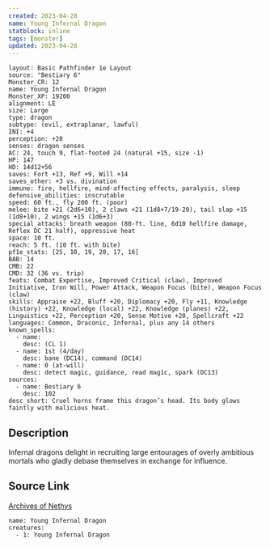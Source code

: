 ```yaml
---
created: 2023-04-28
name: Young Infernal Dragon
statblock: inline
tags: [monster]
updated: 2023-04-28
---
```

```statblock
layout: Basic Pathfinder 1e Layout
source: "Bestiary 6"
Monster_CR: 12
name: Young Infernal Dragon
Monster_XP: 19200
alignment: LE
size: Large
type: dragon
subtype: (evil, extraplanar, lawful)
INI: +4
perception: +20
senses: dragon senses
AC: 24, touch 9, flat-footed 24 (natural +15, size -1)
HP: 147
HD: 14d12+56
saves: Fort +13, Ref +9, Will +14
saves_other: +3 vs. divination
immune: fire, hellfire, mind-affecting effects, paralysis, sleep
defensive_abilities: inscrutable
speed: 60 ft., fly 200 ft. (poor)
melee: bite +21 (2d6+10), 2 claws +21 (1d8+7/19-20), tail slap +15 (1d8+10), 2 wings +15 (1d6+3)
special_attacks: breath weapon (80-ft. line, 6d10 hellfire damage, Reflex DC 21 half), oppressive heat
space: 10 ft.
reach: 5 ft. (10 ft. with bite)
pf1e_stats: [25, 10, 19, 20, 17, 16]
BAB: 14
CMB: 22
CMD: 32 (36 vs. trip)
feats: Combat Expertise, Improved Critical (claw), Improved Initiative, Iron Will, Power Attack, Weapon Focus (bite), Weapon Focus (claw)
skills: Appraise +22, Bluff +20, Diplomacy +20, Fly +11, Knowledge (history) +22, Knowledge (local) +22, Knowledge (planes) +22, Linguistics +22, Perception +20, Sense Motive +20, Spellcraft +22
languages: Common, Draconic, Infernal, plus any 14 others
known_spells:
  - name:
    desc: (CL 1)
  - name: 1st (4/day)
    desc: bane (DC14), command (DC14)
  - name: 0 (at-will)
    desc: detect magic, guidance, read magic, spark (DC13)
sources:
  - name: Bestiary 6
    desc: 102
desc_short: Cruel horns frame this dragon’s head. Its body glows faintly with malicious heat.
```
## Description
Infernal dragons delight in recruiting large entourages of overly ambitious mortals who gladly debase themselves in exchange for influence.
## Source Link
[Archives of Nethys](https://aonprd.com/MonsterDisplay.aspx?ItemName=Young%20Infernal%20Dragon)
```encounter-table
name: Young Infernal Dragon
creatures:
  - 1: Young Infernal Dragon
```
